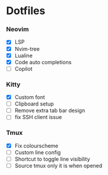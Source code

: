 # Dotfiles

### Neovim
- [x] LSP
- [x] Nvim-tree
- [x] Lualine
- [x] Code auto completions
- [ ] Copilot

### Kitty
- [x] Custom font
- [ ] Clipboard setup
- [ ] Remove extra tab bar design
- [ ] fix SSH client issue

### Tmux
- [x] Fix colourscheme
- [ ] Custom line config
- [ ] Shortcut to toggle line visibility
- [ ] Source tmux only it is when opened

